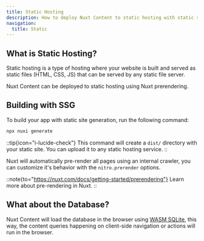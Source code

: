 ```yaml
---
title: Static Hosting
description: How to deploy Nuxt Content to static hosting with static site generation.
navigation:
  title: Static
---
```


## What is Static Hosting?

Static hosting is a type of hosting where your website is built and served as static files (HTML, CSS, JS) that can be served by any static file server.

Nuxt Content can be deployed to static hosting using Nuxt prerendering.

## Building with SSG

To build your app with static site generation, run the following command:

```bash
npx nuxi generate
```

::tip{icon="i-lucide-check"}
This command will create a `dist/` directory with your static site. You can upload it to any static hosting service.
::

Nuxt will automatically pre-render all pages using an internal crawler, you can customize it's behavior with the `nitro.prerender` options.

::note{to="https://nuxt.com/docs/getting-started/prerendering"}
Learn more about pre-rendering in Nuxt.
::

## What about the Database?

Nuxt Content will load the database in the browser using [WASM SQLite](/docs/advanced/database#wasm-sqlite-in-browser), this way, the content queries happening on client-side navigation or actions will run in the browser.
